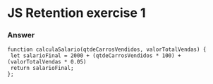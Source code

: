 # JS Retention exercise 1
### Answer
```
function calculaSalario(qtdeCarrosVendidos, valorTotalVendas) {
 let salarioFinal = 2000 + (qtdeCarrosVendidos * 100) + (valorTotalVendas * 0.05)
 return salarioFinal;
};
```